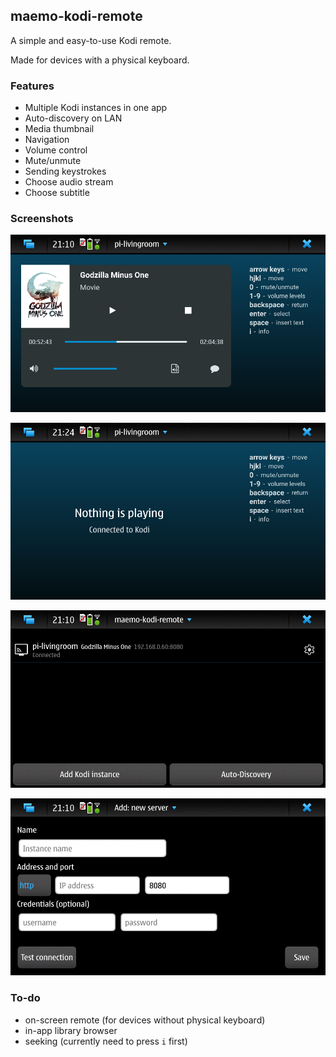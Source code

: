 ## maemo-kodi-remote

A simple and easy-to-use Kodi remote.

Made for devices with a physical keyboard.

### Features

- Multiple Kodi instances in one app
- Auto-discovery on LAN
- Media thumbnail
- Navigation
- Volume control
- Mute/unmute
- Sending keystrokes
- Choose audio stream
- Choose subtitle

### Screenshots

![](src/assets/screenshots/player.png)

![](src/assets/screenshots/idle.png)

![](src/assets/screenshots/overview.png)

![](src/assets/screenshots/new.png)

### To-do

- on-screen remote (for devices without physical keyboard)
- in-app library browser
- seeking (currently need to press `i` first)